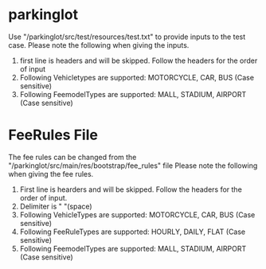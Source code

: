 # parkinglot
Use "/parkinglot/src/test/resources/test.txt" to provide inputs to the test case.
Please note the following when giving the inputs.
1. first line is headers and will be skipped. Follow the headers for the order of input
2. Following Vehicletypes are supported: MOTORCYCLE, CAR, BUS (Case sensitive)
3. Following FeemodelTypes are supported: MALL, STADIUM, AIRPORT (Case sensitive)

# FeeRules File
The fee rules can be changed from the "/parkinglot/src/main/res/bootstrap/fee_rules" file
Please note the following when giving the fee rules.
1. First line is hearders and will be skipped. Follow the headers for the order of input.
2. Delimiter is " "(space)
3. Following VehicleTypes are supported: MOTORCYCLE, CAR, BUS (Case sensitive)
4. Following FeeRuleTypes are supported: HOURLY, DAILY, FLAT (Case sensitive)
5. Following FeemodelTypes are supported: MALL, STADIUM, AIRPORT (Case sensitive)
